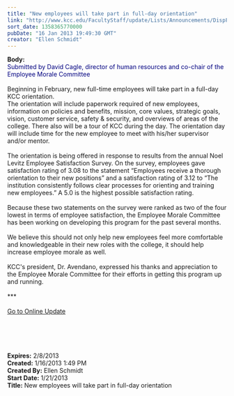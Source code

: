 ```yaml
---
title: "New employees will take part in full-day orientation"
link: "http://www.kcc.edu/FacultyStaff/update/Lists/Announcements/DispForm.aspx?ID=960"
sort_date: 1358365770000
pubDate: "16 Jan 2013 19:49:30 GMT"
creator: "Ellen Schmidt"
---
```


<div><b>Body:</b> <div class="ExternalClassEAC76124C9F7484C82457F2E8EA3A65F">
<div><font color="#000080">Submitted by David Cagle, director of human resources and co-chair of the Employee Morale Committee</font></div>
<div> </div>
<div>Beginning in February, new full-time employees will take part in a full-day KCC orientation. <br /></div>
<div>The orientation will include paperwork required of new employees, information on policies and benefits, mission, core values, strategic goals, vision, customer service, safety &amp; security, and overviews of areas of the college. There also will be a tour of KCC during the day. The orientation day will include time for the new employee to meet with his/her supervisor and/or mentor.</div>
<div><br />The orientation is being offered in response to results from the annual Noel Levitz Employee Satisfaction Survey. On the survey, employees gave satisfaction rating of 3.08 to the statement “Employees receive a thorough orientation to their new positions” and a satisfaction rating of 3.12 to “The institution consistently follows clear processes for orienting and training new employees.” A 5.0 is the highest possible satisfaction rating.</div>
<div><br />Because these two statements on the survey were ranked as two of the four lowest in terms of employee satisfaction, the Employee Morale Committee has been working on developing this program for the past several months. </div>
<div> </div>
<div>We believe this should not only help new employees feel more comfortable and knowledgeable in their new roles with the college, it should help increase employee morale as well.</div>
<div><br />KCC's president, Dr. Avendano, expressed his thanks and appreciation to the Employee Morale Committee for their efforts in getting this program up and running.</div>
<div> </div>
<div>***</div>
<div> </div>
<div><a href="/FacultyStaff/update/Pages/dailyupdate.aspx">Go to Online Update</a></div>
<div> </div>
<div> </div>
<div> </div>
<div><br /> </div></div></div>
<div><b>Expires:</b> 2/8/2013</div>
<div><b>Created:</b> 1/16/2013 1:49 PM</div>
<div><b>Created By:</b> Ellen Schmidt</div>
<div><b>Start Date:</b> 1/21/2013</div>
<div><b>Title:</b> New employees will take part in full-day orientation</div>
